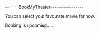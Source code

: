 -------BookMyTheater-----------------

You can select your favourate movie for now.

Booking is upcoming.....